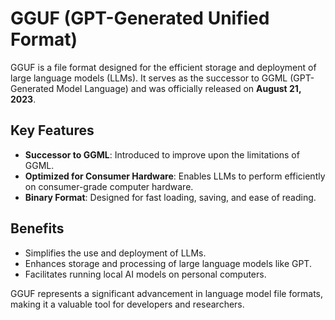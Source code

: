# GGUF (GPT-Generated Unified Format)

GGUF is a file format designed for the efficient storage and deployment of large language models (LLMs). It serves as the successor to GGML (GPT-Generated Model Language) and was officially released on **August 21, 2023**.

## Key Features

- **Successor to GGML**: Introduced to improve upon the limitations of GGML.
- **Optimized for Consumer Hardware**: Enables LLMs to perform efficiently on consumer-grade computer hardware.
- **Binary Format**: Designed for fast loading, saving, and ease of reading.

## Benefits

- Simplifies the use and deployment of LLMs.
- Enhances storage and processing of large language models like GPT.
- Facilitates running local AI models on personal computers.

GGUF represents a significant advancement in language model file formats, making it a valuable tool for developers and researchers.